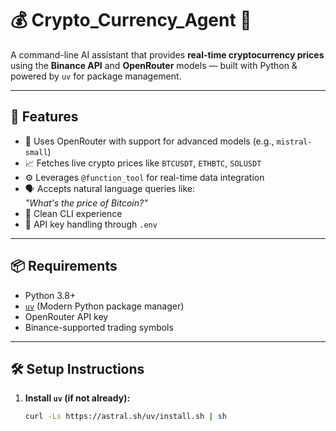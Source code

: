 # 💰 Crypto_Currency_Agent 🤖

A command-line AI assistant that provides **real-time cryptocurrency prices** using the **Binance API** and **OpenRouter** models — built with Python & powered by `uv` for package management.

---

## 🚀 Features

- 🧠 Uses OpenRouter with support for advanced models (e.g., `mistral-small`)
- 📈 Fetches live crypto prices like `BTCUSDT`, `ETHBTC`, `SOLUSDT`
- ⚙️ Leverages `@function_tool` for real-time data integration
- 🗣️ Accepts natural language queries like:  
  _"What's the price of Bitcoin?"_
- 🧪 Clean CLI experience
- 🔐 API key handling through `.env`

---

## 📦 Requirements

- Python 3.8+
- [`uv`](https://github.com/astral-sh/uv) (Modern Python package manager)
- OpenRouter API key
- Binance-supported trading symbols

---

## 🛠️ Setup Instructions

1. **Install `uv` (if not already):**

   ```bash
   curl -Ls https://astral.sh/uv/install.sh | sh

 

